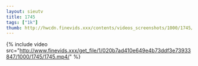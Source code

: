 ```yaml
--- 
layout: sieutv
title: 1745
tags: ["1k"]
thumb: http://hwcdn.finevids.xxx/contents/videos_screenshots/1000/1745/preview.mp4.jpg
---
```

{% include video src="http://www.finevids.xxx/get_file/1/020b7ad410e649e4b73ddf3e73933847/1000/1745/1745.mp4/" %} 
